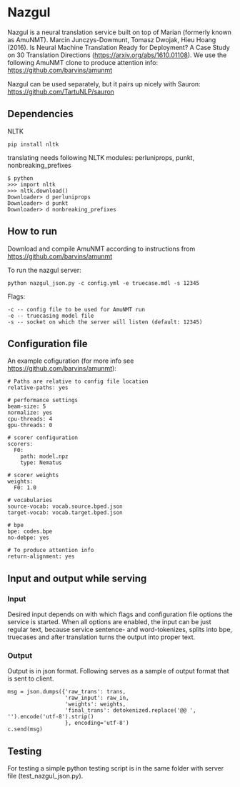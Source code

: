 # Nazgul
Nazgul is a neural translation service built on top of Marian (formerly known as AmuNMT). Marcin Junczys-Dowmunt, Tomasz Dwojak, Hieu Hoang (2016). Is Neural Machine Translation Ready for Deployment? A Case Study on 30 Translation Directions (https://arxiv.org/abs/1610.01108). We use the following AmuNMT clone to produce attention info: https://github.com/barvins/amunmt

Nazgul can be used separately, but it pairs up nicely with Sauron: https://github.com/TartuNLP/sauron

## Dependencies

NLTK
 
    pip install nltk

translating needs following NLTK modules: perluniprops, punkt, nonbreaking_prefixes
   
    $ python
    >>> import nltk
    >>> nltk.download()
    Downloader> d perluniprops
    Downloader> d punkt
    Downloader> d nonbreaking_prefixes

## How to run
Download and compile AmuNMT according to instructions from https://github.com/barvins/amunmt
    
To run the nazgul server:
    
    python nazgul_json.py -c config.yml -e truecase.mdl -s 12345
    
Flags:
 
    -c -- config file to be used for AmuNMT run
    -e -- truecasing model file
    -s -- socket on which the server will listen (default: 12345)

## Configuration file 

An example cofiguration (for more info see https://github.com/barvins/amunmt):

    # Paths are relative to config file location
    relative-paths: yes

    # performance settings
    beam-size: 5
    normalize: yes
    cpu-threads: 4
    gpu-threads: 0

    # scorer configuration
    scorers:
      F0:
        path: model.npz
        type: Nematus

    # scorer weights
    weights:
      F0: 1.0

    # vocabularies
    source-vocab: vocab.source.bped.json
    target-vocab: vocab.target.bped.json

    # bpe
    bpe: codes.bpe
    no-debpe: yes
    
    # To produce attention info
    return-alignment: yes
 
## Input and output while serving

### Input
Desired input depends on with which flags and configuration file options the service is started.
When all options are enabled, the input can be just regular text, because service sentence- and word-tokenizes, splits into bpe, truecases and after translation turns the output into proper text.

### Output
Output is in json format. Following serves as a sample of output format that is sent to client.

    msg = json.dumps({'raw_trans': trans,
                      'raw_input': raw_in,
                      'weights': weights,
                      'final_trans': detokenized.replace('@@ ', '').encode('utf-8').strip()
                      }, encoding='utf-8')
    c.send(msg)

## Testing
For testing a simple python testing script is in the same folder with server file (test_nazgul_json.py).
